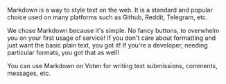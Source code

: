 Markdown is a way to style text on the web. It is a standard and popular choice used on many platforms such as Github, Reddit, Telegram, etc.

We chose Markdown because it's simple. No fancy buttons, to overwhelm you on your first usage of service! If you don't care about formatting and just want the basic plain text, you got it! If you're a developer, needing particular formats, you got that as well! 

You can use Markdown on Voten for writing text submissions, comments, messages, etc.

